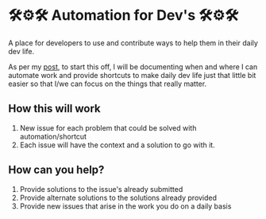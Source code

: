 # 🛠⚙️🛠 Automation for Dev's 🛠⚙️🛠

A place for developers to use and contribute ways to help them in their daily dev life. 

As per my [post](https://www.danielvanc.com/notes/automating-my-dev-life-starts-from-now), to start this off, I will be documenting when and where I can automate work and provide shortcuts to make daily dev life just that little bit easier so that I/we can focus on the things that really matter.

## How this will work
1. New issue for each problem that could be solved with automation/shortcut
2. Each issue will have the context and a solution to go with it.


## How can you help?

1. Provide solutions to the issue's already submitted
2. Provide alternate solutions to the solutions already provided
3. Provide new issues that arise in the work you do on a daily basis
